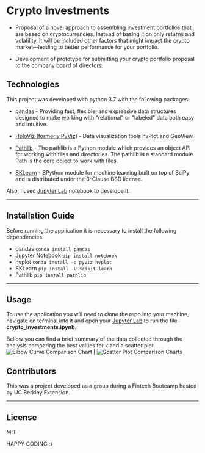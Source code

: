 # Crypto Investments

* Proposal of a novel approach to assembling investment portfolios that are based on cryptocurrencies. Instead of basing it on only returns and volatility, it will be included other factors that might impact the crypto market—leading to better performance for your portfolio.

* Development of prototype for submitting your crypto portfolio proposal to the company board of directors.


## Technologies

This project was developed with python 3.7 with the following packages:

* [pandas](https://github.com/pandas-dev/pandas) - Providing fast, flexible, and expressive data structures designed to make working with "relational" or "labeled" data both easy and intuitive.

* [HoloViz (formerly PyViz)](https://pypi.org/project/hvplot/) - Data visualization tools hvPlot and GeoView.

* [Pathlib](https://docs.python.org/3/library/pathlib.html) - The pathlib is a Python module which provides an object API for working with files and directories. The pathlib is a standard module. Path is the core object to work with files.

* [SKLearn](https://github.com/scikit-learn/scikit-learn) - SPython module for machine learning built on top of SciPy and is distributed under the 3-Clause BSD license.

Also, I used [Jupyter Lab](https://github.com/jupyter/notebook) notebook to develope it.

---

## Installation Guide

Before running the application it is necessary to install the following dependencies.

* pandas
```conda install pandas``` 
* Jupyter Notebook
```pip install notebook```
* hvplot
```conda install -c pyviz hvplot```
* SKLearn
```pip install -U scikit-learn```
* Pathlib
```pip install pathlib```


---

## Usage

To use the application you will need to clone the repo into your machine, navigate on terminal into it and open your [Jupyter Lab](https://github.com/jupyter/notebook) to run the file **crypto_investments.ipynb**. 

Bellow you can find a brief summary of the data collected through the analysis comparing the best values for k and a scatter plot.
![Elbow Curve Comparison Chart](Resources/Elbow_Curve_Comparison_Charts.png)  |  ![Scatter Plot Comparison Charts](Resources/Scatter_Plot_Comparison_Charts.png)

## Contributors

This was a project developed as a group during a Fintech Bootcamp hosted by UC Berkley Extension. 

---

## License
MIT



HAPPY CODING :) 

